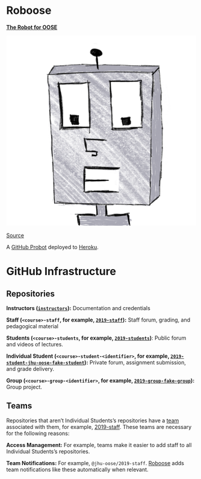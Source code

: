 # Roboose

[**The Robot for OOSE**](https://github.com/apps/roboose)

<img alt="Roboose" src="avatar.png" width="600">

[Source](https://github.com/jhu-oose/roboose)

A [GitHub Probot](https://probot.github.io) deployed to [Heroku](https://heroku.com).

# GitHub Infrastructure

## Repositories

**Instructors ([`instructors`](https://github.com/jhu-oose/instructors)):** Documentation and credentials

**Staff (`<course>-staff`, for example, [`2019-staff`](https://github.com/jhu-oose/2019-staff)):** Staff forum, grading, and pedagogical material

**Students (`<course>-students`, for example, [`2019-students`](https://github.com/jhu-oose/2019-students))**: Public forum and videos of lectures.

**Individual Student (`<course>-student-<identifier>`, for example, [`2019-student-jhu-oose-fake-student`](https://github.com/jhu-oose/2019-student-jhu-oose-fake-student)):** Private forum, assignment submission, and grade delivery.

**Group (`<course>-group-<identifier>`, for example, [`2019-group-fake-group`](https://github.com/jhu-oose/2019-group-fake-group)):** Group project.

## Teams

Repositories that aren’t Individual Students’s repositories have a [team](https://help.github.com/en/articles/about-teams) associated with them, for example, [2019-staff](https://github.com/orgs/jhu-oose/teams/2019-staff). These teams are necessary for the following reasons:

**Access Management:** For example, teams make it easier to add staff to all Individual Students’s repositories.

**Team Notifications:** For example, `@jhu-oose/2019-staff`. [Roboose](https://github.com/jhu-oose/roboose) adds team notifications like these automatically when relevant.
